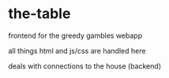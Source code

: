 # the-table
frontend for the greedy gambles webapp

all things html and js/css are handled here

deals with connections to the house (backend)

